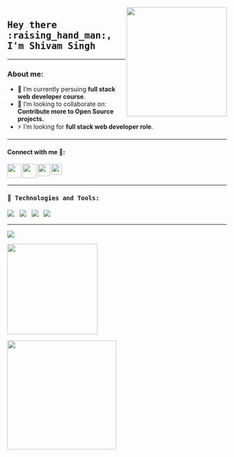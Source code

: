 <img src ="https://media.giphy.com/media/M9gbBd9nbDrOTu1Mqx/giphy.gif" align="right" width="230" height="250" />
<h2><samp><strong>Hey there :raising_hand_man:,	I'm Shivam Singh </strong></samp></h2> 
<hr>
<h3> About me: </h3>

- 🧠 I’m currently persuing **full stack web developer course**.
- 👯 I’m looking to collaborate on: **Contribute more to Open Source projects.**
- ⚡ I’m looking for **full stack web developer role**.

 <hr>

<h4>Connect with me 🏡:<h4>
<p>
   <a href="https://twitter.com/SHIVAMSINGH4458">
    <img align="left" src="https://image.flaticon.com/icons/svg/733/733579.svg" width="32px"  />
  </a>
  <a href="mailto:shivamsingh4458@gmail.com">
    <img align="left" src="https://image.flaticon.com/icons/svg/732/732200.svg" width="32px"  />
  </a>
  <a href="https://https://www.linkedin.com/in/shivamsingh4458/">
    <img align="left" src="https://image.flaticon.com/icons/svg/174/174857.svg" width="28px" />
  </a>
  <a href="https://leetcode.com/shivam-singh-au17/">
    <img align="left" src="https://upload.wikimedia.org/wikipedia/commons/thumb/a/ab/LeetCode_logo_white_no_text.svg/102px-LeetCode_logo_white_no_text.svg.png" width="24px"  />
  </a>
</p>

<br>
<br>


 <hr>
<h4> 🔭<samp> Technologies and Tools:</samp></h4>
<p >
 <img src="https://img.shields.io/badge/html5%20-%23e34f26.svg?&style=for-the-badge&logo=html5&logoColor=white" />&nbsp;&nbsp;
 <img src="https://img.shields.io/badge/css3%20-%231572B6.svg?&style=for-the-badge&logo=css3&logoColor=white" />&nbsp;&nbsp;
 <img src="https://img.shields.io/badge/javascript%20-%23F7DF1.svg?&style=for-the-badge&logo=javascript&logoColor=white" />&nbsp;&nbsp;
 <img src="https://img.shields.io/badge/python%20-%23329993.svg?&style=for-the-badge&logo=python&logoColor=white" />&nbsp;&nbsp;&nbsp;
</p>
<hr>


<p align='left'>
  <img src="https://github-readme-stats.vercel.app/api/top-langs/?username=shivam-singh-au17&theme=tokyonight"/></P>

<p align='left'>
  <img src="https://github-readme-stats.vercel.app/api?username=shivam-singh-au17&theme=tokyonight&show_icons=true&count_private=true" height="207px" /></P>

<p align="left" ><img src="https://github-readme-streak-stats.herokuapp.com/?user=shivam-singh-au17&theme=tokyonight" height="250px" /></p>
